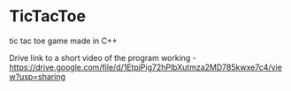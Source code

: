 # TicTacToe
tic tac toe game made in C++ 

Drive link to a short video of the program working - https://drive.google.com/file/d/1EtpiPig72hPlbXutmza2MD785kwxe7c4/view?usp=sharing
